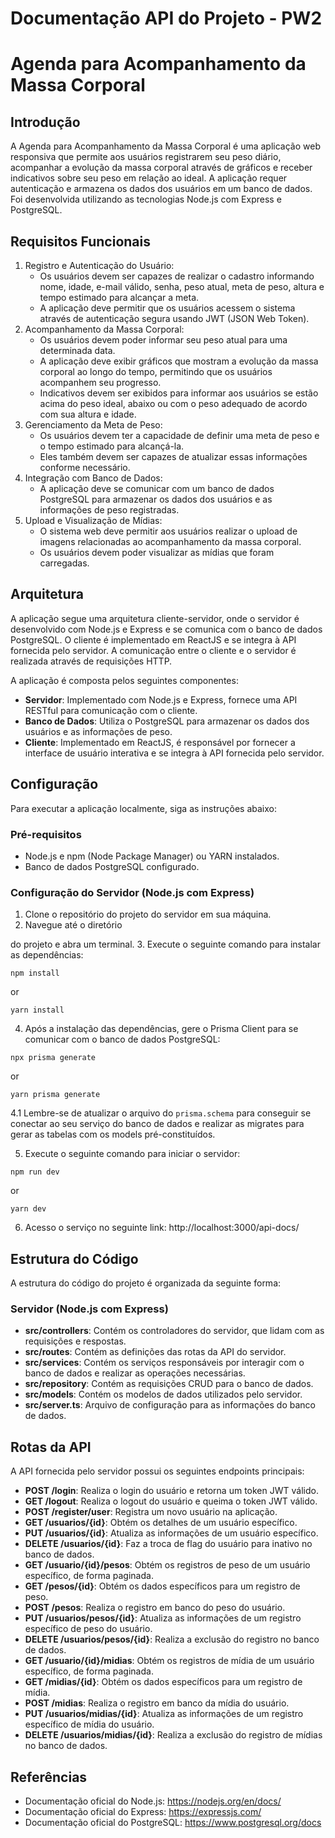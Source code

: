 # Documentação API do Projeto - PW2

# Agenda para Acompanhamento da Massa Corporal

## Introdução

A Agenda para Acompanhamento da Massa Corporal é uma aplicação web responsiva que permite aos usuários registrarem seu peso diário, acompanhar a evolução da massa corporal através de gráficos e receber indicativos sobre seu peso em relação ao ideal. A aplicação requer autenticação e armazena os dados dos usuários em um banco de dados. Foi desenvolvida utilizando as tecnologias Node.js com Express e PostgreSQL.

## Requisitos Funcionais

1. Registro e Autenticação do Usuário:
    - Os usuários devem ser capazes de realizar o cadastro informando nome, idade, e-mail válido, senha, peso atual, meta de peso, altura e tempo estimado para alcançar a meta.
    - A aplicação deve permitir que os usuários acessem o sistema através de autenticação segura usando JWT (JSON Web Token).
2. Acompanhamento da Massa Corporal:
    - Os usuários devem poder informar seu peso atual para uma determinada data.
    - A aplicação deve exibir gráficos que mostram a evolução da massa corporal ao longo do tempo, permitindo que os usuários acompanhem seu progresso.
    - Indicativos devem ser exibidos para informar aos usuários se estão acima do peso ideal, abaixo ou com o peso adequado de acordo com sua altura e idade.
3. Gerenciamento da Meta de Peso:
    - Os usuários devem ter a capacidade de definir uma meta de peso e o tempo estimado para alcançá-la.
    - Eles também devem ser capazes de atualizar essas informações conforme necessário.
4. Integração com Banco de Dados:
    - A aplicação deve se comunicar com um banco de dados PostgreSQL para armazenar os dados dos usuários e as informações de peso registradas.
5. Upload e Visualização de Mídias:
    - O sistema web deve permitir aos usuários realizar o upload de imagens relacionadas ao acompanhamento da massa corporal.
    - Os usuários devem poder visualizar as mídias que foram carregadas.

## Arquitetura

A aplicação segue uma arquitetura cliente-servidor, onde o servidor é desenvolvido com Node.js e Express e se comunica com o banco de dados PostgreSQL. O cliente é implementado em ReactJS e se integra à API fornecida pelo servidor. A comunicação entre o cliente e o servidor é realizada através de requisições HTTP.

A aplicação é composta pelos seguintes componentes:

- **Servidor**: Implementado com Node.js e Express, fornece uma API RESTful para comunicação com o cliente.
- **Banco de Dados**: Utiliza o PostgreSQL para armazenar os dados dos usuários e as informações de peso.
- **Cliente**: Implementado em ReactJS, é responsável por fornecer a interface de usuário interativa e se integra à API fornecida pelo servidor.

## Configuração

Para executar a aplicação localmente, siga as instruções abaixo:

### Pré-requisitos

- Node.js e npm (Node Package Manager) ou YARN instalados.
- Banco de dados PostgreSQL configurado.

### Configuração do Servidor (Node.js com Express)

1. Clone o repositório do projeto do servidor em sua máquina.
2. Navegue até o diretório

 do projeto e abra um terminal.
3. Execute o seguinte comando para instalar as dependências:

```
npm install
```
or
```
yarn install
```

4. Após a instalação das dependências, gere o Prisma Client para se comunicar com o banco de dados PostgreSQL:

```
npx prisma generate
```
or
```
yarn prisma generate
```

4.1 Lembre-se de atualizar o arquivo do `prisma.schema` para conseguir se conectar ao seu serviço do banco de dados e realizar as migrates para gerar as tabelas com os models pré-constituídos.

5. Execute o seguinte comando para iniciar o servidor:

```
npm run dev
```
or
```
yarn dev
```

6. Acesso o serviço no seguinte link: http://localhost:3000/api-docs/

## Estrutura do Código

A estrutura do código do projeto é organizada da seguinte forma:

### Servidor (Node.js com Express)

- **src/controllers**: Contém os controladores do servidor, que lidam com as requisições e respostas.
- **src/routes**: Contém as definições das rotas da API do servidor.
- **src/services**: Contém os serviços responsáveis por interagir com o banco de dados e realizar as operações necessárias.
- **src/repository**: Contém as requisições CRUD para o banco de dados.
- **src/models**: Contém os modelos de dados utilizados pelo servidor.
- **src/server.ts**: Arquivo de configuração para as informações do banco de dados.

## Rotas da API

A API fornecida pelo servidor possui os seguintes endpoints principais:

- **POST /login**: Realiza o login do usuário e retorna um token JWT válido.
- **GET /logout**: Realiza o logout do usuário e queima o token JWT válido.
- **POST /register/user**: Registra um novo usuário na aplicação.
- **GET /usuarios/{id}**: Obtém os detalhes de um usuário específico.
- **PUT /usuarios/{id}**: Atualiza as informações de um usuário específico.
- **DELETE /usuarios/{id}**: Faz a troca de flag do usuário para inativo no banco de dados.
- **GET /usuario/{id}/pesos**: Obtém os registros de peso de um usuário específico, de forma paginada.
- **GET /pesos/{id}**: Obtém os dados específicos para um registro de peso.
- **POST /pesos**: Realiza o registro em banco do peso do usuário.
- **PUT /usuarios/pesos/{id}**: Atualiza as informações de um registro específico de peso do usuário.
- **DELETE /usuarios/pesos/{id}**: Realiza a exclusão do registro no banco de dados.
- **GET /usuario/{id}/midias**: Obtém os registros de mídia de um usuário específico, de forma paginada.
- **GET /midias/{id}**: Obtém os dados específicos para um registro de mídia.
- **POST /midias**: Realiza o registro em banco da mídia do usuário.
- **PUT /usuarios/midias/{id}**: Atualiza as informações de um registro específico de mídia do usuário.
- **DELETE /usuarios/midias/{id}**: Realiza a exclusão do registro de mídias no banco de dados.

## Referências

- Documentação oficial do Node.js: https://nodejs.org/en/docs/
- Documentação oficial do Express: https://expressjs.com/
- Documentação oficial do PostgreSQL: https://www.postgresql.org/docs